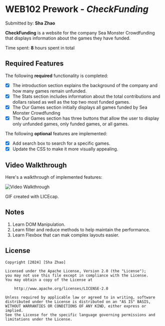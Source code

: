 # WEB102 Prework - _CheckFunding_

Submitted by: **Sha Zhao**

**CheckFunding** is a website for the company Sea Monster Crowdfunding that displays information about the games they have funded.

Time spent: **8** hours spent in total

## Required Features

The following **required** functionality is completed:

- [x] The introduction section explains the background of the company and how many games remain unfunded.
- [x] The Stats section includes information about the total contributions and dollars raised as well as the top two most funded games.
- [x] The Our Games section initially displays all games funded by Sea Monster Crowdfunding
- [x] The Our Games section has three buttons that allow the user to display only unfunded games, only funded games, or all games.

The following **optional** features are implemented:

- [x] Add search box to search for a specific games.
- [x] Update the CSS to make it more visually appealing.

## Video Walkthrough

Here's a walkthrough of implemented features:

<img src='https://github.com/ZSS57/web102_prework/blob/main/ProjectVideo.gif' title='Video Walkthrough' width='' alt='Video Walkthrough' />

GIF created with LICEcap.

## Notes

1. Learn DOM Manipulation.
2. Learn filter and reduce methods to help maintain the performance.
3. Learn Flexbox that can mak complex layouts easier.

## License

    Copyright [2024] [Sha Zhao]

    Licensed under the Apache License, Version 2.0 (the "License");
    you may not use this file except in compliance with the License.
    You may obtain a copy of the License at

        http://www.apache.org/licenses/LICENSE-2.0

    Unless required by applicable law or agreed to in writing, software
    distributed under the License is distributed on an "AS IS" BASIS,
    WITHOUT WARRANTIES OR CONDITIONS OF ANY KIND, either express or implied.
    See the License for the specific language governing permissions and
    limitations under the License.
